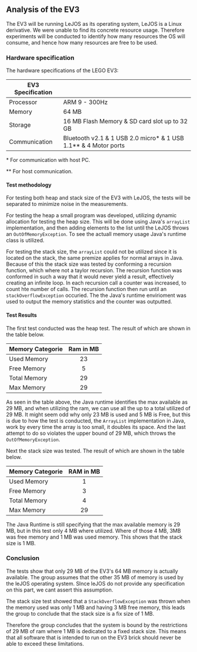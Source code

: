 
## Analysis of the EV3 


The EV3 will be running LeJOS as its operating system, LeJOS is a Linux derivative. We were unable to find its concrete resource usage. Therefore experiments will be conducted to identify how many resources the OS will consume, and hence how many resources are free to be used.

### Hardware specification
The hardware specifications of the LEGO EV3:

| EV3 Specification        |             |
| ------------- |:-------------|
| Processor     | ARM 9 - 300Hz |
| Memory      | 64 MB |
| Storage | 16 MB Flash Memory & SD card slot up to 32 GB |
| Communication | Bluetooth v2.1 & 1 USB 2.0 micro\* & 1 USB 1.1** & 4 Motor ports

<!-- https://web.archive.org/web/20150224035959/http://service.lego.com/en-us/helptopics/products/themes/mindstorms/mindstorms-ev3/ev3-and-nxt-differences -->

\* For communication with host PC.

** For host communication.

#### Test methodology
For testing both heap and stack size of the EV3 with LeJOS, the tests will be separated to minimize noise in the measurements.

For testing the heap a small program was developed, utilizing dynamic allocation for testing the heap size. This will be done using Java's `arrayList` implementation, and then adding elements to the list until the LeJOS throws an `OutOfMemoryException`. To see the actuall memory usage Java's runtime class is utilized.

For testing the stack size, the `arrayList` could not be utilized since it is located on the stack, the same premize applies for normal arrays in Java. Because of this the stack size was tested by conforming a recursion function, which where not a taylor recursion. The recursion function was conformed in such a way that it would never yield a result, effectively creating an infinite loop. In each recursion call a counter was increased, to count hte number of calls. The recursion function then run until an `stackOverflowException` occuried. The the Java's runtime envirioment was used to output the memory statistics and the counter was outputted.

<!-- http://hg.openjdk.java.net/jdk7/jdk7/jdk/file/tip/src/share/classes/java/util/ArrayList.java -->
#### Test Results 

The first test conducted was the heap test. The result of which are shown in the table below.

| Memory Categorie | Ram in MB |
| ---------------- | :-------: |
| Used Memory      | 23        |
| Free Memory      | 5         |
| Total Memory     | 29        |
| Max Memory       | 29        |

As seen in the table above, the Java runtime identifies the max available as 29 MB, and when utilizing the ram, we can use all the up to a total utilized of 29 MB. It might seem odd why only 23 MB is used and 5 MB is Free, but this is due to how the test is conducted, the `ArrayList` implementation in Java, work by every time the array is too small, it doubles its space. And the last attempt to do so violates the upper bound of 29 MB, which throws the `OutOfMemoryException`.

Next the stack size was tested. The result of which are shown in the table below.

| Memory Categorie       | RAM in MB |
| ---------------------- | :-------: |
| Used Memory            | 1         |
| Free Memory            | 3         |
| Total Memory           | 4         |
| Max Memory             | 29        |

The Java Runtime is still specifying that the max available memory is 29 MB, but in this test only 4 MB where utilized. Where of those 4 MB, 3MB was free memory and 1 MB was used memory. This shows that the stack size is 1 MB.

### Conclusion

The tests show that only 29 MB of the EV3's 64 MB memory is actually available. The group assumes that the other 35 MB of memory is used by the leJOS operating system. SInce leJOS do not provide any specification on this part, we cant assert this assumption.

The stack size test showed that a `StackOverflowException` was thrown when the memory used was only 1 MB and having 3 MB free memory, this leads the group to conclude that the stack size is a fix size of 1 MB.

Therefore the group concludes that the system is bound by the restrictions of 29 MB of ram where 1 MB is dedicated to a fixed stack size. This means that all software that is intended to run on the EV3 brick should never be able to exceed these limitations.
